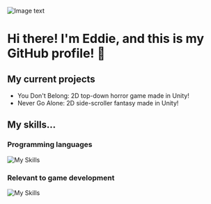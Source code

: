 ![Image text](https://c.tenor.com/TCEyVCo9wG0AAAAC/tenor.gif)
# Hi there! I'm Eddie, and this is my GitHub profile! 👋
## My current projects
- You Don't Belong: 2D top-down horror game made in Unity!
- Never Go Alone: 2D side-scroller fantasy made in Unity!
## My skills...
### Programming languages
![My Skills](https://skillicons.dev/icons?i=cpp,cs,java,lua)
### Relevant to game development
![My Skills](https://skillicons.dev/icons?i=unity,unreal,gamemakerstudio)
<!--
**eacastr1/eacastr1** is a ✨ _special_ ✨ repository because its `README.md` (this file) appears on your GitHub profile.

Here are some ideas to get you started:

- 🔭 I’m currently working on ...
- 🌱 I’m currently learning ...
- 👯 I’m looking to collaborate on ...
- 🤔 I’m looking for help with ...
- 💬 Ask me about ...
- 📫 How to reach me: ...
- 😄 Pronouns: ...
- ⚡ Fun fact: ...
-->
